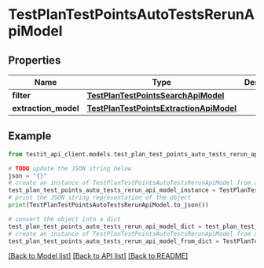 # TestPlanTestPointsAutoTestsRerunApiModel


## Properties

Name | Type | Description | Notes
------------ | ------------- | ------------- | -------------
**filter** | [**TestPlanTestPointsSearchApiModel**](TestPlanTestPointsSearchApiModel.md) |  | [optional] 
**extraction_model** | [**TestPlanTestPointsExtractionApiModel**](TestPlanTestPointsExtractionApiModel.md) |  | [optional] 

## Example

```python
from testit_api_client.models.test_plan_test_points_auto_tests_rerun_api_model import TestPlanTestPointsAutoTestsRerunApiModel

# TODO update the JSON string below
json = "{}"
# create an instance of TestPlanTestPointsAutoTestsRerunApiModel from a JSON string
test_plan_test_points_auto_tests_rerun_api_model_instance = TestPlanTestPointsAutoTestsRerunApiModel.from_json(json)
# print the JSON string representation of the object
print(TestPlanTestPointsAutoTestsRerunApiModel.to_json())

# convert the object into a dict
test_plan_test_points_auto_tests_rerun_api_model_dict = test_plan_test_points_auto_tests_rerun_api_model_instance.to_dict()
# create an instance of TestPlanTestPointsAutoTestsRerunApiModel from a dict
test_plan_test_points_auto_tests_rerun_api_model_from_dict = TestPlanTestPointsAutoTestsRerunApiModel.from_dict(test_plan_test_points_auto_tests_rerun_api_model_dict)
```
[[Back to Model list]](../README.md#documentation-for-models) [[Back to API list]](../README.md#documentation-for-api-endpoints) [[Back to README]](../README.md)


